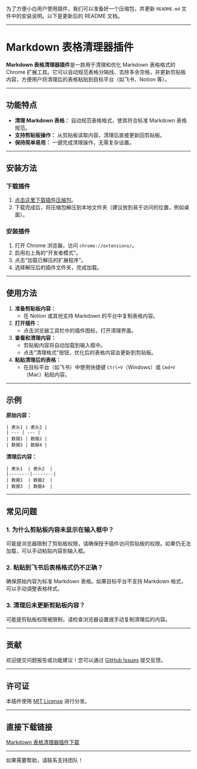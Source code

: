 为了方便小白用户使用插件，我们可以准备好一个压缩包，并更新 `README.md` 文件中的安装说明。以下是更新后的 README 文档。

---

# Markdown 表格清理器插件

**Markdown 表格清理器插件**是一款用于清理和优化 Markdown 表格格式的 Chrome 扩展工具。它可以自动规范表格分隔线、去除多余空格，并更新剪贴板内容，方便用户将清理后的表格粘贴到目标平台（如飞书、Notion 等）。

---

## 功能特点
- **清理 Markdown 表格：** 自动规范表格格式，使其符合标准 Markdown 表格规范。
- **支持剪贴板操作：** 从剪贴板读取内容，清理后直接更新回剪贴板。
- **保持简单易用：** 一键完成清理操作，无需复杂设置。

---

## 安装方法

### **下载插件**
1. [点击这里下载插件压缩包](https://your-download-link.com/markdown-table-cleaner.zip)。
2. 下载完成后，将压缩包解压到本地文件夹（建议放到易于访问的位置，例如桌面）。

### **安装插件**
1. 打开 Chrome 浏览器，访问 `chrome://extensions/`。
2. 启用右上角的“开发者模式”。
3. 点击“加载已解压的扩展程序”。
4. 选择解压后的插件文件夹，完成加载。

---

## 使用方法
1. **准备剪贴板内容：**
   - 在 Notion 或其他支持 Markdown 的平台中复制表格内容。
2. **打开插件：**
   - 点击浏览器工具栏中的插件图标，打开清理界面。
3. **查看和清理内容：**
   - 剪贴板内容将自动加载到输入框中。
   - 点击“清理格式”按钮，优化后的表格内容会更新到剪贴板。
4. **粘贴清理后的表格：**
   - 在目标平台（如飞书）中使用快捷键 `Ctrl+V`（Windows）或 `Cmd+V`（Mac）粘贴内容。

---

## 示例
**原始内容：**
```
| 表头1 | 表头2 |
| --- | --- |
| 数据1 | 数据2 |
| 数据3 | 数据4 |
```

**清理后内容：**
```
| 表头1  | 表头2  |
|--------|--------|
| 数据1  | 数据2  |
| 数据3  | 数据4  |
```

---

## 常见问题
### 1. 为什么剪贴板内容未显示在输入框中？
可能是浏览器限制了剪贴板权限，请确保授予插件访问剪贴板的权限。如果仍无法加载，可以手动粘贴内容到输入框。

### 2. 粘贴到飞书后表格格式仍不正确？
确保原始内容为标准 Markdown 表格。如果目标平台不支持 Markdown 格式，可以手动调整表格样式。

### 3. 清理后未更新剪贴板内容？
可能是剪贴板权限被限制，请检查浏览器设置或手动复制清理后的内容。

---

## 贡献
欢迎提交问题报告或功能建议！您可以通过 [GitHub Issues](https://github.com/your-repository/markdown-table-cleaner/issues) 提交反馈。

---

## 许可证
本插件使用 [MIT License](https://opensource.org/licenses/MIT) 进行分发。

---

## 直接下载链接
[Markdown 表格清理器插件下载](https://your-download-link.com/markdown-table-cleaner.zip)

---

如果需要帮助，请联系支持团队！
